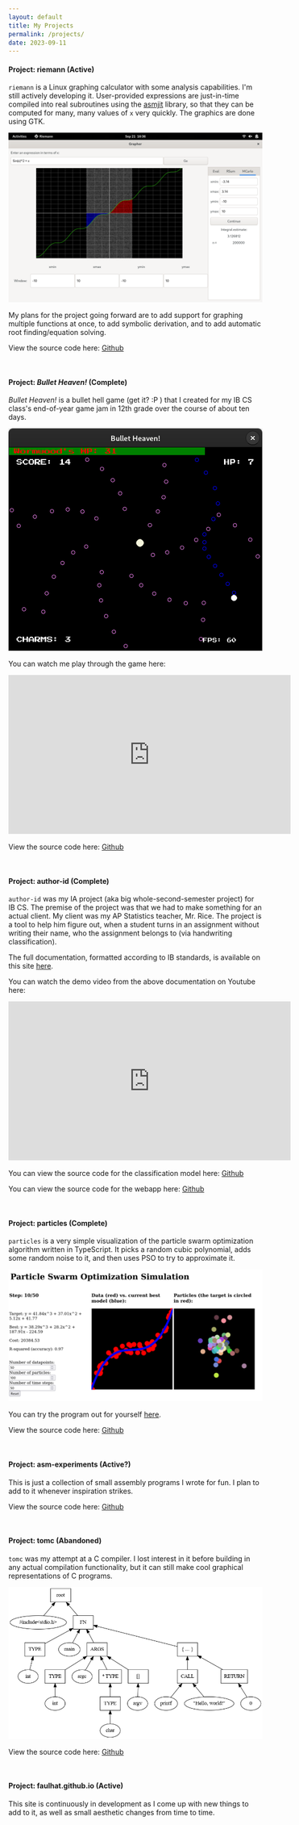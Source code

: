 ```yaml
---
layout: default
title: My Projects
permalink: /projects/
date: 2023-09-11
---
```


#### Project: riemann (Active)

`riemann` is a Linux graphing calculator with some analysis capabilities. I'm still actively developing it. User-provided expressions are just-in-time compiled into real subroutines using the [asmjit](https://github.com/asmjit/asmjit/) library, so that they can be computed for many, many values of `x` very quickly. The graphics are done using GTK.

<img class="inline-img" src="/assets/images/riemann_mc.png" />

My plans for the project going forward are to add support for graphing multiple functions at once, to add symbolic derivation, and to add automatic root finding/equation solving.

View the source code here: [Github](https://github.com/faulhat/riemann)

<br>

#### Project: _Bullet Heaven!_ (Complete)

_Bullet Heaven!_ is a bullet hell game (get it? :P ) that I created for my IB CS class's end-of-year game jam in 12th grade over the course of about ten days. 

<img class="inline-img" src="/assets/images/bh_screengrab.png" />

You can watch me play through the game here:

<iframe width="560" height="315" src="https://www.youtube.com/embed/LAjp5RynJ2I?si=v1IJGZXf1CHi43Dm" title="YouTube video player" frameborder="0" allow="accelerometer; autoplay; clipboard-write; encrypted-media; gyroscope; picture-in-picture; web-share" allowfullscreen class="inline-frame"></iframe>

View the source code here: [Github](https://github.com/faulhat/bulletheaven)

<br>

#### Project: author-id (Complete)

`author-id` was my IA project (aka big whole-second-semester project) for IB CS. The premise of the project was that we had to make something for an actual client. My client was my AP Statistics teacher, Mr. Rice. The project is a tool to help him figure out, when a student turns in an assignment without writing their name, who the assignment belongs to (via handwriting classification).

The full documentation, formatted according to IB standards, is available on this site [here](/author_id/IA-docs/cover_page.htm).

You can watch the demo video from the above documentation on Youtube here:

<iframe width="560" height="315" src="https://www.youtube.com/embed/dci1jO2SLgo?si=IaobODhDvVjFvTft" title="YouTube video player" frameborder="0" allow="accelerometer; autoplay; clipboard-write; encrypted-media; gyroscope; picture-in-picture; web-share" allowfullscreen class="inline-frame"></iframe>

You can view the source code for the classification model here: [Github](https://github.com/faulhat/author-id-model)

You can view the source code for the webapp here: [Github](https://github.com/faulhat/author-id-server)

<br>

#### Project: particles (Complete)

`particles` is a very simple visualization of the particle swarm optimization algorithm written in TypeScript. It picks a random cubic polynomial, adds some random noise to it, and then uses PSO to try to approximate it.

<img class="inline-img" src="/assets/images/particles.png" />

You can try the program out for yourself [here](/particles/).

View the source code here: [Github](https://github.com/faulhat/particles)

<br>

#### Project: asm-experiments (Active?)

This is just a collection of small assembly programs I wrote for fun. I plan to add to it whenever inspiration strikes.

View the source code here: [Github](https://github.com/faulhat/asm-experiments)

<br>

#### Project: tomc (Abandoned)

`tomc` was my attempt at a C compiler. I lost interest in it before building in any actual compilation functionality, but it can still make cool graphical representations of C programs.

<img class="inline-img" src="/assets/images/tree.png" />

View the source code here: [Github](https://github.com/faulhat/tomc)

<br>

#### Project: faulhat.github.io (Active)

This site is continuously in development as I come up with new things to add to it, as well as small aesthetic changes from time to time.

